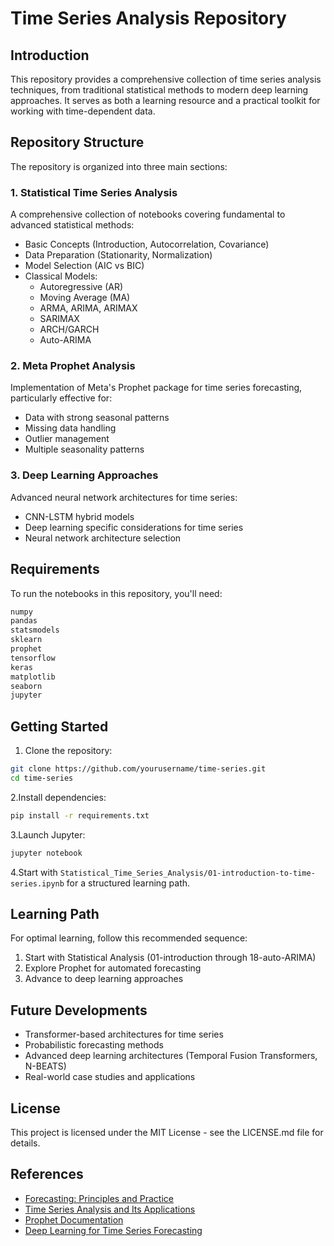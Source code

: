 # Time Series Analysis Repository

## Introduction

This repository provides a comprehensive collection of time series analysis techniques, from traditional statistical methods to modern deep learning approaches. It serves as both a learning resource and a practical toolkit for working with time-dependent data.

## Repository Structure

The repository is organized into three main sections:

### 1. Statistical Time Series Analysis

A comprehensive collection of notebooks covering fundamental to advanced statistical methods:

- Basic Concepts (Introduction, Autocorrelation, Covariance)
- Data Preparation (Stationarity, Normalization)
- Model Selection (AIC vs BIC)
- Classical Models:
  - Autoregressive (AR)
  - Moving Average (MA)
  - ARMA, ARIMA, ARIMAX
  - SARIMAX
  - ARCH/GARCH
  - Auto-ARIMA

### 2. Meta Prophet Analysis

Implementation of Meta's Prophet package for time series forecasting, particularly effective for:

- Data with strong seasonal patterns
- Missing data handling
- Outlier management
- Multiple seasonality patterns

### 3. Deep Learning Approaches

Advanced neural network architectures for time series:

- CNN-LSTM hybrid models
- Deep learning specific considerations for time series
- Neural network architecture selection

## Requirements

To run the notebooks in this repository, you'll need:

```python
numpy
pandas
statsmodels
sklearn
prophet
tensorflow
keras
matplotlib
seaborn
jupyter
```

## Getting Started

1. Clone the repository:

```bash
git clone https://github.com/yourusername/time-series.git
cd time-series
```

2.Install dependencies:

```bash
pip install -r requirements.txt
```

3.Launch Jupyter:

```bash
jupyter notebook
```

4.Start with `Statistical_Time_Series_Analysis/01-introduction-to-time-series.ipynb` for a structured learning path.

## Learning Path

For optimal learning, follow this recommended sequence:

1. Start with Statistical Analysis (01-introduction through 18-auto-ARIMA)
2. Explore Prophet for automated forecasting
3. Advance to deep learning approaches

## Future Developments

- Transformer-based architectures for time series
- Probabilistic forecasting methods
- Advanced deep learning architectures (Temporal Fusion Transformers, N-BEATS)
- Real-world case studies and applications

## License

This project is licensed under the MIT License - see the LICENSE.md file for details.

## References

- [Forecasting: Principles and Practice](https://otexts.com/fpp3/)
- [Time Series Analysis and Its Applications](https://www.stat.pitt.edu/stoffer/tsa4/)
- [Prophet Documentation](https://facebook.github.io/prophet/)
- [Deep Learning for Time Series Forecasting](https://www.tensorflow.org/tutorials/structured_data/time_series)
